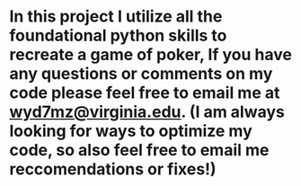 # In this project I utilize all the foundational python skills to recreate a game of poker, If you have any questions or comments on my code please feel free to email me at wyd7mz@virginia.edu. (I am always looking for ways to optimize my code, so also feel free to email me reccomendations or fixes!)
